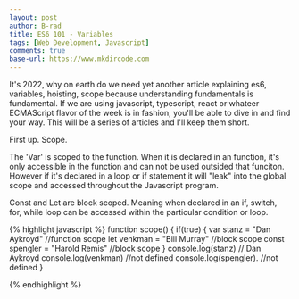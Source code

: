 ```yaml
---
layout: post
author: B-rad
title: ES6 101 - Variables
tags: [Web Development, Javascript]
comments: true
base-url: https://www.mkdircode.com
---
```


It's 2022, why on earth do we need yet another article explaining es6, variables, hoisting, scope because understanding fundamentals is fundamental. If we are using javascript, typescript, react or whateer ECMAScript flavor of the week is in fashion, you'll be able to dive in and find your way. This will be a series of articles and I'll keep them short.

First up. Scope.

The 'Var' is scoped to the function. When it is declared in an function, it's only accessible in the function and can not be used outsided that funciton. However if it's declared in a loop or if statement it will "leak" into the global scope and accessed throughout the Javascript program. 

Const and Let are block scoped. Meaning when declared in an if, switch, for, while loop can be accessed within the particular condition or loop. 

{% highlight javascript %}
function scope() {
    if(true) {
       var stanz = "Dan Aykroyd"      //function scope
        let venkman = "Bill Murray"        //block scope
        const spengler = "Harold Remis"   //block scope
    }
     console.log(stanz)  // Dan Aykroyd
    console.log(venkman)  //not defined
    console.log(spengler). //not defined
}

{% endhighlight %}